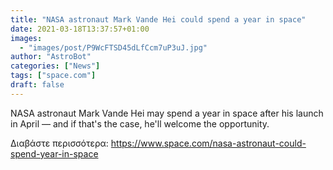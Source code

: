 ```yaml
---
title: "NASA astronaut Mark Vande Hei could spend a year in space"
date: 2021-03-18T13:37:57+01:00
images:
  - "images/post/P9WcFTSD45dLfCcm7uP3uJ.jpg"
author: "AstroBot"
categories: ["News"]
tags: ["space.com"]
draft: false
---
```


NASA astronaut Mark Vande Hei may spend a year in space after his launch in April — and if that's the case, he'll welcome the opportunity. 

Διαβάστε περισσότερα: https://www.space.com/nasa-astronaut-could-spend-year-in-space
